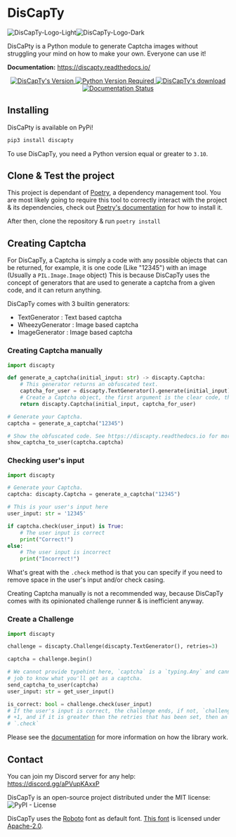 # DisCapTy

![DisCapTy-Logo-Light](https://raw.githubusercontent.com/Predeactor/DisCapTy/main/.github/logo.png#gh-dark-mode-only)![DisCapTy-Logo-Dark](https://raw.githubusercontent.com/Predeactor/DisCapTy/main/.github/logo-dark.png#gh-light-mode-only)

DisCaPty is a Python module to generate Captcha images without struggling your mind on how to make your own. Everyone can use it!

**Documentation:** <https://discapty.readthedocs.io/>

<div align="center">
    <a href="https://pypi.org/project/DisCapTy/">
        <img src="https://img.shields.io/pypi/v/discapty?style=flat-square" alt="DisCapTy's Version" />
        <img src="https://img.shields.io/pypi/pyversions/discapty?style=flat-square" alt="Python Version Required" />
        <img src="https://img.shields.io/pypi/dm/discapty?color=blue&style=flat-square" alt="DisCapTy's download" />
    </a>
    <a href="https://discapty.readthedocs.io/en/latest/?badge=latest">
        <img src="https://readthedocs.org/projects/discapty/badge/?version=latest&style=flat-square" alt="Documentation Status" />
    </a>
</div>

## Installing

DisCaPty is available on PyPi!

```sh
pip3 install discapty
```

To use DisCapTy, you need a Python version equal or greater to `3.10`.

## Clone & Test the project

This project is dependant of [Poetry](https://python-poetry.org), a dependency management tool. You are most likely going to require this tool to correctly interact with the project & its dependencies, check out [Poetry's documentation](https://python-poetry.org/docs) for how to install it.

After then, clone the repository & run `poetry install`

## Creating Captcha

For DisCapTy, a Captcha is simply a code with any possible objects that can be returned, for example, it is one code (Like "12345") with an image (Usually a `PIL.Image.Image` object)
This is because DisCapTy uses the concept of generators that are used to generate a captcha from a given code, and it can return anything.

DisCapTy comes with 3 builtin generators:

- TextGenerator : Text based captcha
- WheezyGenerator : Image based captcha
- ImageGenerator : Image based captcha

### Creating Captcha manually

```py
import discapty

def generate_a_captcha(initial_input: str) -> discapty.Captcha:
    # This generator returns an obfuscated text.
    captcha_for_user = discapty.TextGenerator().generate(initial_input)
    # Create a Captcha object, the first argument is the clear code, the second is the obfuscated code. Anything goes.
    return discapty.Captcha(initial_input, captcha_for_user)

# Generate your Captcha.
captcha = generate_a_captcha("12345")

# Show the obfuscated code. See https://discapty.readthedocs.io for more information on this object.
show_captcha_to_user(captcha.captcha)
```

### Checking user's input

```py
import discapty

# Generate your Captcha.
captcha: discapty.Captcha = generate_a_captcha("12345")

# This is your user's input here
user_input: str = '12345'

if captcha.check(user_input) is True:
    # The user input is correct
    print("Correct!")
else:
    # The user input is incorrect
    print("Incorrect!")
```

What's great with the `.check` method is that you can specify if you need to remove space in the user's input and/or check casing.

Creating Captcha manually is not a recommended way, because DisCapTy comes with its opinionated challenge runner & is inefficient anyway.

### Create a Challenge

```py
import discapty

challenge = discapty.Challenge(discapty.TextGenerator(), retries=3)

captcha = challenge.begin()

# We cannot provide typehint here, `captcha` is a `typing.Any` and cannot help you, it'll be your
# job to know what you'll get as a captcha.
send_captcha_to_user(captcha)
user_input: str = get_user_input()

is_correct: bool = challenge.check(user_input)
# If the user's input is correct, the challenge ends, if not, `challenge.attempted_tries` will get
# +1, and if it is greater than the retries that has been set, then an error is raised when using
# `.check`
```

Please see the [documentation](https://discapty.readthedocs.io/) for more information on how the library work.

## Contact

You can join my Discord server for any help: <https://discord.gg/aPVupKAxxP>

DisCapTy is an open-source project distributed under the MIT license:
![PyPI - License](https://img.shields.io/pypi/l/discapty?style=flat-square)

DisCapTy uses the [Roboto](https://fonts.google.com/specimen/Roboto) font as default font.
[This font](https://fonts.google.com/specimen/Roboto) is licensed under [Apache-2.0](https://www.apache.org/licenses/LICENSE-2.0).
